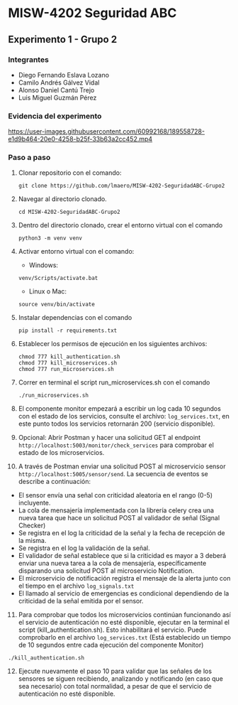 # MISW-4202 Seguridad ABC

## Experimento 1 - Grupo 2

### Integrantes

- Diego Fernando Eslava Lozano
- Camilo Andrés Gálvez Vidal
- Alonso Daniel Cantú Trejo
- Luis Miguel Guzmán Pérez

### Evidencia del experimento

https://user-images.githubusercontent.com/60992168/189558728-e1d9b464-20e0-4258-b25f-33b63a2cc452.mp4


### Paso a paso

1. Clonar repositorio con el comando:

   ```shell
   git clone https://github.com/lmaero/MISW-4202-SeguridadABC-Grupo2
   ```

2. Navegar al directorio clonado.
   ```shell
   cd MISW-4202-SeguridadABC-Grupo2
   ```

3. Dentro del directorio clonado, crear el entorno virtual con el comando
   ```shell
   python3 -m venv venv
   ```

4. Activar entorno virtual con el comando:
    - Windows:
   ```shell
   venv/Scripts/activate.bat
   ```
    - Linux o Mac:
   ```shell
   source venv/bin/activate
   ```

5. Instalar dependencias con el comando
   ```shell
   pip install -r requirements.txt
   ```

6. Establecer los permisos de ejecución en los siguientes archivos:
   ```shell
   chmod 777 kill_authentication.sh
   chmod 777 kill_microservices.sh
   chmod 777 run_microservices.sh
   ```

7. Correr en terminal el script run_microservices.sh con el comando
   ```shell
   ./run_microservices.sh
   ```

8. El componente monitor empezará a escribir un log cada 10 segundos con el estado de los servicios, consulte el
   archivo: `log_services.txt`, en este punto todos los servicios retornarán 200 (servicio disponible).

9. Opcional: Abrir Postman y hacer una solicitud GET al endpoint `http://localhost:5003/monitor/check_services` para
   comprobar el estado de los microservicios.

10. A través de Postman enviar una solicitud POST al microservicio sensor `http://localhost:5005/sensor/send`. La
    secuencia de eventos se describe a continuación:

- El sensor envía una señal con criticidad aleatoria en el rango (0-5) incluyente.
- La cola de mensajería implementada con la librería celery crea una nueva tarea que hace un solicitud POST al
  validador de señal (Signal Checker)
- Se registra en el log la criticidad de la señal y la fecha de recepción de la misma.
- Se registra en el log la validación de la señal.
- El validador de señal establece que si la criticidad es mayor a 3 deberá enviar una nueva tarea a la cola de
  mensajería, específicamente disparando una solicitud POST al microservicio Notification.
- El microservicio de notificación registra el mensaje de la alerta junto con el tiempo en el archivo
  `log_signals.txt`
- El llamado al servicio de emergencias es condicional dependiendo de la criticidad de la señal emitida por el sensor.

11. Para comprobar que todos los microservicios continúan funcionando así el servicio de autenticación no esté
    disponible, ejecutar en la terminal el script (kill_authentication.sh). Esto inhabilitará el servicio. Puede
    comprobarlo en el archivo `log_services.txt` (Está establecido un tiempo de 10 segundos entre cada ejecución del
    componente Monitor)

   ```shell
   ./kill_authentication.sh
   ```

12. Ejecute nuevamente el paso 10 para validar que las señales de los sensores se siguen recibiendo, analizando y
    notificando (en caso que sea necesario) con total normalidad, a pesar de que el servicio de autenticación no
    esté disponible.
